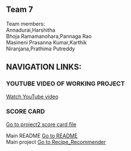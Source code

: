 ## Team 7
Team members: <br>
Annadurai,Harshitha <br>
Bhoja Ramamanohara,Pannaga Rao <br>
Masineni Prasanna Kumar,Karthik <br>
Niranjana,Prathima Putreddy <br>

## NAVIGATION LINKS:
### YOUTUBE VIDEO OF WORKING PROJECT 
[Watch YouTube video](https://www.youtube.com/watch?v=133EWUQWe5Q)

### SCORE CARD
[Go to project2 score card file](https://github.com/pnprathima/Recipe_Recommender/blob/master/proj3/score%20card.csv)

Main README [Go to README](https://github.com/pnprathima/Recipe_Recommender#readme) <br>
Main project [Go to Recipe_Recommender](https://github.com/pnprathima/Recipe_Recommender) <br>
